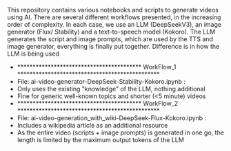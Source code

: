 This repository contains various notebooks and scripts to generate videos using AI. There are several different workflows presented, in the increasing order of complexity. In each case, we use an LLM (DeepSeekV3), an image generator (Flux/ Stability) and a text-to-speech model (Kokoro). The LLM generates the script and image prompts, which are used by the TTS and image generator, everything is finally put together. Difference is in how the LLM is being used
  
- ***************************************** WorkFlow_1 ***********************************************
- File: ai-video-generator-DeepSeek-Stability-Kokoro.ipynb :
- Only uses the existing "knowledge" of the LLM, nothing additional
- Fine for generic well-known topics and shorter (<5 minute) videos
- ***************************************** WorkFlow_2 ***********************************************
- File: ai-video-generation_with_wiki-DeepSeek-Flux-Kokoro.ipynb :
- Includes a wikipedia article as an additional resource
- As the entire video (scripts + image prompts) is generated in one go, the length is limited by the maximum output tokens of the LLM   
